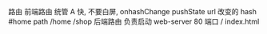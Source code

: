 路由
前端路由 统管 A 快, 不要白屏,
onhashChange pushState url 改变的
hash #home
path /home /shop
后端路由 负责启动 web-server 80 端口 / index.html
